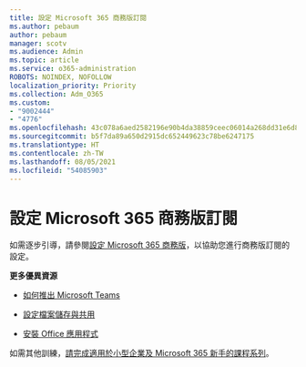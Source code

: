 ```yaml
---
title: 設定 Microsoft 365 商務版訂閱
ms.author: pebaum
author: pebaum
manager: scotv
ms.audience: Admin
ms.topic: article
ms.service: o365-administration
ROBOTS: NOINDEX, NOFOLLOW
localization_priority: Priority
ms.collection: Adm_O365
ms.custom:
- "9002444"
- "4776"
ms.openlocfilehash: 43c078a6aed2582196e90b4da38859ceec06014a268dd31e6d8ba381cc45f4a9
ms.sourcegitcommit: b5f7da89a650d2915dc652449623c78be6247175
ms.translationtype: HT
ms.contentlocale: zh-TW
ms.lasthandoff: 08/05/2021
ms.locfileid: "54085903"
---
```

# <a name="set-up-a-microsoft-365-business-subscription"></a>設定 Microsoft 365 商務版訂閱

如需逐步引導，請參閱[設定 Microsoft 365 商務版](https://docs.microsoft.com/microsoft-365/admin/setup/setup?view=o365-worldwide)，以協助您進行商務版訂閱的設定。 

**更多優異資源**

- [如何推出 Microsoft Teams](https://docs.microsoft.com/microsoftteams/how-to-roll-out-teams?toc=%2Foffice365%2Fadmin%2Ftoc.json&bc=%2Foffice365%2Fadmin%2Fbreadcrumb%2Ftoc.json&view=o365-worldwide)

- [設定檔案儲存與共用](https://docs.microsoft.com/microsoft-365/admin/setup/set-up-file-storage-and-sharing?view=o365-worldwide)

- [安裝 Office 應用程式](https://docs.microsoft.com/microsoft-365/admin/setup/install-applications?view=o365-worldwide)

如需其他訓練，[請完成適用於小型企業及 Microsoft 365 新手的課程系列](https://support.office.com/article/set-up-your-small-business-6ab4bbcd-79cf-4000-a0bd-d42ce4d12816)。
